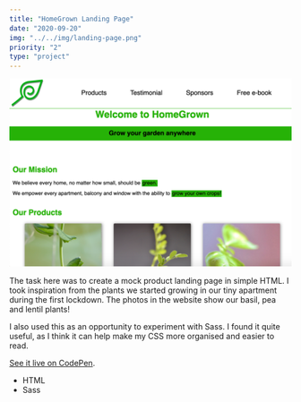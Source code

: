 ```yaml
---
title: "HomeGrown Landing Page"
date: "2020-09-20"
img: "../../img/landing-page.png"
priority: "2"
type: "project"
---
```


![Screenshot of HomeGrown landing page](../../img/landing-page.png)

The task here was to create a mock product landing page in simple HTML. I took inspiration from the plants we started growing in our tiny apartment during the first lockdown. The photos in the website show our basil, pea and lentil plants!

I also used this as an opportunity to experiment with Sass. I found it quite useful, as I think it can help make my CSS more organised and easier to read.

[See it live on CodePen](https://codepen.io/marcovidonis/full/rNOvaLj).

- HTML
- Sass
